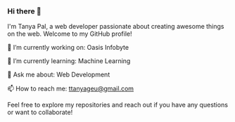 ### Hi there 👋

I'm Tanya Pal, a web developer passionate about creating awesome things on the web. Welcome to my GitHub profile!

🔭 I’m currently working on: Oasis Infobyte

🌱 I’m currently learning: Machine Learning

💬 Ask me about: Web Development

📫 How to reach me: ttanyageu@gmail.com

Feel free to explore my repositories and reach out if you have any questions or want to collaborate!

